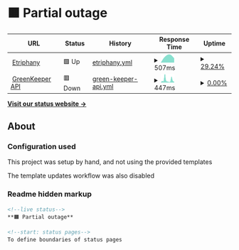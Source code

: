 # <!--live status--> **🟧 Partial outage**

<!--start: status pages-->
<!-- This summary is generated by Upptime (https://github.com/upptime/upptime) -->
<!-- Do not edit this manually, your changes will be overwritten -->
<!-- prettier-ignore -->
| URL | Status | History | Response Time | Uptime |
| --- | ------ | ------- | ------------- | ------ |
| <img alt="" src="https://icons.duckduckgo.com/ip3/www.etriphany.com.ico" height="13"> [Etriphany](http://www.etriphany.com) | 🟩 Up | [etriphany.yml](https://github.com/etriphany/uptime-monitor/commits/HEAD/history/etriphany.yml) | <details><summary><img alt="Response time graph" src="./graphs/etriphany/response-time-week.png" height="20"> 507ms</summary><br><a href="https://etriphany.github.io/uptime-monitor/history/etriphany"><img alt="Response time 507" src="https://img.shields.io/endpoint?url=https%3A%2F%2Fraw.githubusercontent.com%2Fetriphany%2Fuptime-monitor%2FHEAD%2Fapi%2Fetriphany%2Fresponse-time.json"></a><br><a href="https://etriphany.github.io/uptime-monitor/history/etriphany"><img alt="24-hour response time 507" src="https://img.shields.io/endpoint?url=https%3A%2F%2Fraw.githubusercontent.com%2Fetriphany%2Fuptime-monitor%2FHEAD%2Fapi%2Fetriphany%2Fresponse-time-day.json"></a><br><a href="https://etriphany.github.io/uptime-monitor/history/etriphany"><img alt="7-day response time 507" src="https://img.shields.io/endpoint?url=https%3A%2F%2Fraw.githubusercontent.com%2Fetriphany%2Fuptime-monitor%2FHEAD%2Fapi%2Fetriphany%2Fresponse-time-week.json"></a><br><a href="https://etriphany.github.io/uptime-monitor/history/etriphany"><img alt="30-day response time 507" src="https://img.shields.io/endpoint?url=https%3A%2F%2Fraw.githubusercontent.com%2Fetriphany%2Fuptime-monitor%2FHEAD%2Fapi%2Fetriphany%2Fresponse-time-month.json"></a><br><a href="https://etriphany.github.io/uptime-monitor/history/etriphany"><img alt="1-year response time 507" src="https://img.shields.io/endpoint?url=https%3A%2F%2Fraw.githubusercontent.com%2Fetriphany%2Fuptime-monitor%2FHEAD%2Fapi%2Fetriphany%2Fresponse-time-year.json"></a></details> | <details><summary><a href="https://etriphany.github.io/uptime-monitor/history/etriphany">29.24%</a></summary><a href="https://etriphany.github.io/uptime-monitor/history/etriphany"><img alt="All-time uptime 29.24%" src="https://img.shields.io/endpoint?url=https%3A%2F%2Fraw.githubusercontent.com%2Fetriphany%2Fuptime-monitor%2FHEAD%2Fapi%2Fetriphany%2Fuptime.json"></a><br><a href="https://etriphany.github.io/uptime-monitor/history/etriphany"><img alt="24-hour uptime 29.24%" src="https://img.shields.io/endpoint?url=https%3A%2F%2Fraw.githubusercontent.com%2Fetriphany%2Fuptime-monitor%2FHEAD%2Fapi%2Fetriphany%2Fuptime-day.json"></a><br><a href="https://etriphany.github.io/uptime-monitor/history/etriphany"><img alt="7-day uptime 29.24%" src="https://img.shields.io/endpoint?url=https%3A%2F%2Fraw.githubusercontent.com%2Fetriphany%2Fuptime-monitor%2FHEAD%2Fapi%2Fetriphany%2Fuptime-week.json"></a><br><a href="https://etriphany.github.io/uptime-monitor/history/etriphany"><img alt="30-day uptime 29.24%" src="https://img.shields.io/endpoint?url=https%3A%2F%2Fraw.githubusercontent.com%2Fetriphany%2Fuptime-monitor%2FHEAD%2Fapi%2Fetriphany%2Fuptime-month.json"></a><br><a href="https://etriphany.github.io/uptime-monitor/history/etriphany"><img alt="1-year uptime 29.24%" src="https://img.shields.io/endpoint?url=https%3A%2F%2Fraw.githubusercontent.com%2Fetriphany%2Fuptime-monitor%2FHEAD%2Fapi%2Fetriphany%2Fuptime-year.json"></a></details>
| <img alt="" src="https://icons.duckduckgo.com/ip3/green-keeper-vercel.vercel.app.ico" height="13"> [GreenKeeper API](https://green-keeper-vercel.vercel.app) | 🟥 Down | [green-keeper-api.yml](https://github.com/etriphany/uptime-monitor/commits/HEAD/history/green-keeper-api.yml) | <details><summary><img alt="Response time graph" src="./graphs/green-keeper-api/response-time-week.png" height="20"> 447ms</summary><br><a href="https://etriphany.github.io/uptime-monitor/history/green-keeper-api"><img alt="Response time 447" src="https://img.shields.io/endpoint?url=https%3A%2F%2Fraw.githubusercontent.com%2Fetriphany%2Fuptime-monitor%2FHEAD%2Fapi%2Fgreen-keeper-api%2Fresponse-time.json"></a><br><a href="https://etriphany.github.io/uptime-monitor/history/green-keeper-api"><img alt="24-hour response time 447" src="https://img.shields.io/endpoint?url=https%3A%2F%2Fraw.githubusercontent.com%2Fetriphany%2Fuptime-monitor%2FHEAD%2Fapi%2Fgreen-keeper-api%2Fresponse-time-day.json"></a><br><a href="https://etriphany.github.io/uptime-monitor/history/green-keeper-api"><img alt="7-day response time 447" src="https://img.shields.io/endpoint?url=https%3A%2F%2Fraw.githubusercontent.com%2Fetriphany%2Fuptime-monitor%2FHEAD%2Fapi%2Fgreen-keeper-api%2Fresponse-time-week.json"></a><br><a href="https://etriphany.github.io/uptime-monitor/history/green-keeper-api"><img alt="30-day response time 447" src="https://img.shields.io/endpoint?url=https%3A%2F%2Fraw.githubusercontent.com%2Fetriphany%2Fuptime-monitor%2FHEAD%2Fapi%2Fgreen-keeper-api%2Fresponse-time-month.json"></a><br><a href="https://etriphany.github.io/uptime-monitor/history/green-keeper-api"><img alt="1-year response time 447" src="https://img.shields.io/endpoint?url=https%3A%2F%2Fraw.githubusercontent.com%2Fetriphany%2Fuptime-monitor%2FHEAD%2Fapi%2Fgreen-keeper-api%2Fresponse-time-year.json"></a></details> | <details><summary><a href="https://etriphany.github.io/uptime-monitor/history/green-keeper-api">0.00%</a></summary><a href="https://etriphany.github.io/uptime-monitor/history/green-keeper-api"><img alt="All-time uptime 0.00%" src="https://img.shields.io/endpoint?url=https%3A%2F%2Fraw.githubusercontent.com%2Fetriphany%2Fuptime-monitor%2FHEAD%2Fapi%2Fgreen-keeper-api%2Fuptime.json"></a><br><a href="https://etriphany.github.io/uptime-monitor/history/green-keeper-api"><img alt="24-hour uptime 0.00%" src="https://img.shields.io/endpoint?url=https%3A%2F%2Fraw.githubusercontent.com%2Fetriphany%2Fuptime-monitor%2FHEAD%2Fapi%2Fgreen-keeper-api%2Fuptime-day.json"></a><br><a href="https://etriphany.github.io/uptime-monitor/history/green-keeper-api"><img alt="7-day uptime 0.00%" src="https://img.shields.io/endpoint?url=https%3A%2F%2Fraw.githubusercontent.com%2Fetriphany%2Fuptime-monitor%2FHEAD%2Fapi%2Fgreen-keeper-api%2Fuptime-week.json"></a><br><a href="https://etriphany.github.io/uptime-monitor/history/green-keeper-api"><img alt="30-day uptime 0.00%" src="https://img.shields.io/endpoint?url=https%3A%2F%2Fraw.githubusercontent.com%2Fetriphany%2Fuptime-monitor%2FHEAD%2Fapi%2Fgreen-keeper-api%2Fuptime-month.json"></a><br><a href="https://etriphany.github.io/uptime-monitor/history/green-keeper-api"><img alt="1-year uptime 0.00%" src="https://img.shields.io/endpoint?url=https%3A%2F%2Fraw.githubusercontent.com%2Fetriphany%2Fuptime-monitor%2FHEAD%2Fapi%2Fgreen-keeper-api%2Fuptime-year.json"></a></details>

<!--end: status pages-->

[**Visit our status website →**](https://etriphany.github.io/uptime-monitor)

## About

### Configuration used

This project was setup by hand, and not using the provided templates

The template updates workflow was also disabled

### Readme hidden markup

```html
<!--live status-->
**🟧 Partial outage**

<!--start: status pages-->
To define boundaries of status pages
```

